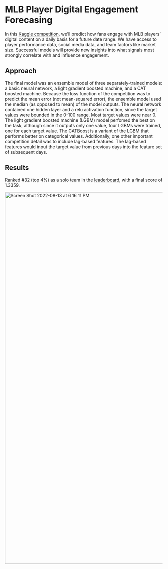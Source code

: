 # MLB Player Digital Engagement Forecasing

In this [Kaggle competition](https://www.kaggle.com/competitions/mlb-player-digital-engagement-forecasting/overview/description), we’ll predict how fans engage with MLB players’ digital content on a daily basis for a future date range. We have access to player performance data, social media data, and team factors like market size. Successful models will provide new insights into what signals most strongly correlate with and influence engagement.

## Approach

The final model was an ensemble model of three separately-trained models: a basic neural network, a light gradient boosted machine, and a CAT boosted machine. 
Because the loss function of the competition was to predict the mean error (not mean-squared error), the ensemble model used the median (as opposed to mean) of the model outputs. 
The neural network contained one hidden layer and a relu activation function, since the target values were bounded in the 0-100 range. Most target values were near 0. 
The light gradient boosted machine (LGBM) model perfomed the best on the task, although since it outputs only one value, four LGBMs were trained, one for each target value. 
The CATBoost is a variant of the LGBM that performs better on categorical values. Additionally, one other important competition detail was to include lag-based features. 
The lag-based features would input the target value from previous days into the feature set of subsequent days. 

## Results

Ranked #32 (top 4%) as a solo team in the [leaderboard](https://www.kaggle.com/competitions/mlb-player-digital-engagement-forecasting/leaderboard), with a final score of 1.3359.

<img width="1189" alt="Screen Shot 2022-08-13 at 6 16 11 PM" src="https://user-images.githubusercontent.com/3321825/184518516-442ed16d-6351-43e2-bc1b-326920513637.png">
